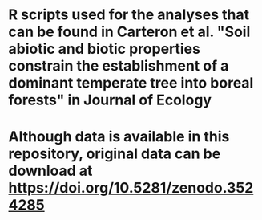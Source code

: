 # R scripts used for the analyses that can be found in Carteron et al. "Soil abiotic and biotic properties constrain the establishment of a dominant temperate tree into boreal forests" in Journal of Ecology

# Although data is available in this repository, original data can be download at https://doi.org/10.5281/zenodo.3524285
